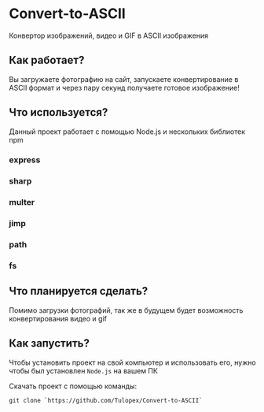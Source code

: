 # Convert-to-ASCII
Конвертор изображений, видео и GIF в ASCII изображения

## Как работает?
Вы загружаете фотографию на сайт, запускаете конвертирование в ASCII формат и через пару секунд получаете готовое изображение!

## Что используется?
Данный проект работает с помощью Node.js и нескольких библиотек npm

### express

### sharp

### multer

### jimp

### path

### fs

## Что планируется сделать?
Помимо загрузки фотографий, так же в будущем будет возможность конвертирования видео и gif

## Как запустить?

Чтобы установить проект на свой компьютер и использовать его, нужно чтобы был установлен `Node.js` на вашем ПК

Скачать проект с помощью команды:
```
git clone `https://github.com/Tulopex/Convert-to-ASCII`
```

